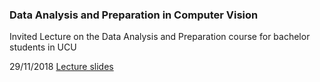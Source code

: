 ### Data Analysis and Preparation in Computer Vision
Invited Lecture on the Data Analysis and Preparation course for bachelor students in UCU

29/11/2018  [Lecture slides](https://drive.google.com/open?id=1m4WojTTqKJRopDuNsDrbJ05FBJ28YOHM)